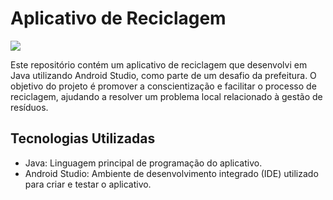 # Aplicativo de Reciclagem

<img src="https://skillicons.dev/icons?i=androidstudio,java" />


Este repositório contém um aplicativo de reciclagem que desenvolvi em Java utilizando Android Studio, como parte de um desafio da prefeitura. O objetivo do projeto é promover a conscientização e facilitar o processo de reciclagem, ajudando a resolver um problema local relacionado à gestão de resíduos.

Tecnologias Utilizadas
--
* Java: Linguagem principal de programação do aplicativo.
* Android Studio: Ambiente de desenvolvimento integrado (IDE) utilizado para criar e testar o aplicativo.
